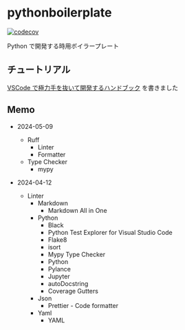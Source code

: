 # pythonboilerplate

[![codecov](https://codecov.io/gh/naa0yama/pythonboilerplate/branch/main/graph/badge.svg?token=D8YU7EYIYZ)](https://codecov.io/gh/naa0yama/pythonboilerplate)

Python で開発する時用ボイラープレート

## チュートリアル

[VSCode で極力手を抜いて開発するハンドブック](https://zenn.dev/naa0yama/books/python-boilerplate) を書きました

## Memo

* 2024-05-09
  * Ruff
    * Linter
    * Formatter
  * Type Checker
    * mypy

* 2024-04-12
  * Linter
    * Markdown
      * Markdown All in One
    * Python
      * Black
      * Python Test Explorer for Visual Studio Code
      * Flake8
      * isort
      * Mypy Type Checker
      * Python
      * Pylance
      * Jupyter
      * autoDocstring
      * Coverage Gutters
    * Json
      * Prettier - Code formatter
    * Yaml
      * YAML
